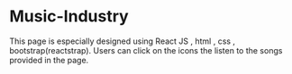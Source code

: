 # Music-Industry
This page is especially designed using React JS , html , css , bootstrap(reactstrap).
Users can click on the icons the listen to the songs provided in the page.
